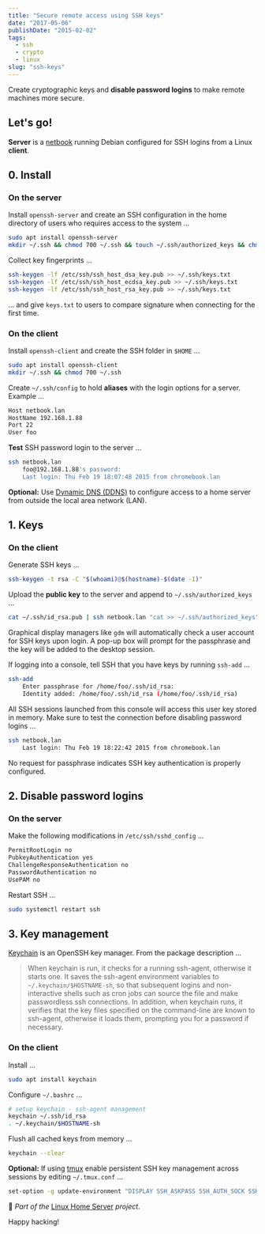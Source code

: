 ```yaml
---
title: "Secure remote access using SSH keys"
date: "2017-05-06"
publishDate: "2015-02-02"
tags:
  - ssh
  - crypto
  - linux
slug: "ssh-keys"
---
```


Create cryptographic keys and **disable password logins** to make remote machines more secure.

## Let's go!

**Server** is a [netbook](http://www.circuidipity.com/laptop-home-server.html) running Debian configured for SSH logins from a Linux **client**.

## 0. Install

### On the server

Install `openssh-server` and create an SSH configuration in the home directory of users who requires access to the system ...

```bash                                                                
sudo apt install openssh-server                                           
mkdir ~/.ssh && chmod 700 ~/.ssh && touch ~/.ssh/authorized_keys && chmod 600 ~/.ssh/authorized_keys
```

Collect key fingerprints ...
                                                                                    
```bash
ssh-keygen -lf /etc/ssh/ssh_host_dsa_key.pub >> ~/.ssh/keys.txt               
ssh-keygen -lf /etc/ssh/ssh_host_ecdsa_key.pub >> ~/.ssh/keys.txt             
ssh-keygen -lf /etc/ssh/ssh_host_rsa_key.pub >> ~/.ssh/keys.txt               
```

... and give `keys.txt` to users to compare signature when connecting for the first time.            
                                                                                    
### On the client

Install `openssh-client` and create the SSH folder in `$HOME` ...

```bash                                                                
sudo apt install openssh-client                                             
mkdir ~/.ssh && chmod 700 ~/.ssh                                                
```

Create `~/.ssh/config` to hold **aliases** with the login options for a server. Example ...

```bash                                                                
Host netbook.lan
HostName 192.168.1.88                                                   
Port 22                                                                      
User foo
```

**Test** SSH password login to the server ...

```bash
ssh netbook.lan
    foo@192.168.1.88's password: 
    Last login: Thu Feb 19 18:07:48 2015 from chromebook.lan
```

**Optional:** Use [Dynamic DNS (DDNS)](http://www.circuidipity.com/ddns-openwrt.html) to configure access to a home server from outside the local area network (LAN).

## 1. Keys

### On the client
                                                                                
Generate SSH keys ...
  
```bash
ssh-keygen -t rsa -C "$(whoami)@$(hostname)-$(date -I)" 
```

Upload the **public key** to the server and append to `~/.ssh/authorized_keys` ...
                                                                                
```bash                                                            
cat ~/.ssh/id_rsa.pub | ssh netbook.lan "cat >> ~/.ssh/authorized_keys"        
```

Graphical display managers like `gdm` will automatically check a user account for SSH keys upon login. A pop-up box will prompt for the passphrase and the key will be added to the desktop session.

If logging into a console, tell SSH that you have keys by running `ssh-add` ...

```bash
ssh-add
    Enter passphrase for /home/foo/.ssh/id_rsa:
    Identity added: /home/foo/.ssh/id_rsa (/home/foo/.ssh/id_rsa)
```

All SSH sessions launched from this console will access this user key stored in memory. Make sure to test the connection before disabling password logins ...

```bash
ssh netbook.lan
    Last login: Thu Feb 19 18:22:42 2015 from chromebook.lan
```

No request for passphrase indicates SSH key authentication is properly configured.    

## 2. Disable password logins 

### On the server
                                                                                
Make the following modifications in `/etc/ssh/sshd_config` ...                                         
                                                                                
```bash                                                            
PermitRootLogin no
PubkeyAuthentication yes                                                    
ChallengeResponseAuthentication no                                          
PasswordAuthentication no                                                   
UsePAM no                                                                   
```

Restart SSH ...

```bash
sudo systemctl restart ssh
```

## 3. Key management

[Keychain](http://www.funtoo.org/Keychain) is an OpenSSH key manager. From the package description ...

> When keychain is run, it checks for a running ssh-agent, otherwise it starts one. It saves the ssh-agent environment variables to `~/.keychain/$HOSTNAME-sh`, so that subsequent logins and non-interactive shells such as cron jobs can source the file and make passwordless ssh connections.  In addition, when keychain runs, it verifies that the key files specified on the command-line are known to ssh-agent, otherwise it loads them, prompting you for a password if necessary.

### On the client
                                                                                
Install ...
  
```bash
sudo apt install keychain                                             
```

Configure `~/.bashrc` ...                                                     
                                                                                
```bash                                                            
# setup keychain - ssh-agent management                                     
keychain ~/.ssh/id_rsa                                                      
. ~/.keychain/$HOSTNAME-sh                                                  
```

Flush all cached keys from memory ...
  
```bash
keychain --clear                  
```

**Optional:** If using [tmux](http://www.circuidipity.com/tmux.html) enable persistent SSH key management across sessions by editing `~/.tmux.conf` ... 
                                                                                
```bash
set-option -g update-environment "DISPLAY SSH_ASKPASS SSH_AUTH_SOCK SSH_AGENT_PID SSH_CONNECTION WINDOWID XAUTHORITY"
```

:penguin: *Part of the* [Linux Home Server](https://www.circuidipity.com/home-server/) *project*.

Happy hacking!

